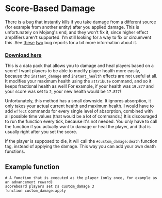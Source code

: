 # Score-Based Damage

There is a bug that instantly kills if you take damage from a different source (for example from another entity) after you applied damage. This is unfortunately on Mojang's end, and they won't fix it, since higher effect amplifiers aren't supported. I'm still looking for a way to fix or circumvent this. See [these](https://bugs.mojang.com/browse/MC-170768) [two](https://bugs.mojang.com/browse/MC-10755) bug reports for a bit more information about it.

### [Download here](https://github.com/ErrorCraft/Score-Based-Damage/releases)

This is a data pack that allows you to damage and heal players based on a score! I want players to be able to modify player health more easily, because the `instant_damage` and `instant_health` effects are not useful at all. It modifies your maximum health using the `attribute` command, and so it keeps fractional health as well! For example, if your health was `19.877` and your score was set to `2`, your new health would be `17.877`!

Unfortunately, this method has a small downside. It ignores absorption, it only takes your actual current health and maximum health. I would have to add `effect` commands for every single level of absorption, combined with all possible time values (that would be a lot of commands.) It is discouraged to run the function every tick, because it's not needed. You only have to call the function if you actually want to damage or heal the player, and that is usually right after you set the score.

If the player is supposed to die, it will call the `#custom_damage:death` function tag, instead of applying the damage. This way you can add your own death functions.

## Example function
```mcfunction
# A function that is executed as the player (only once, for example as an advancement reward)
scoreboard players set @s custom_damage 3
function custom_damage:apply
```
